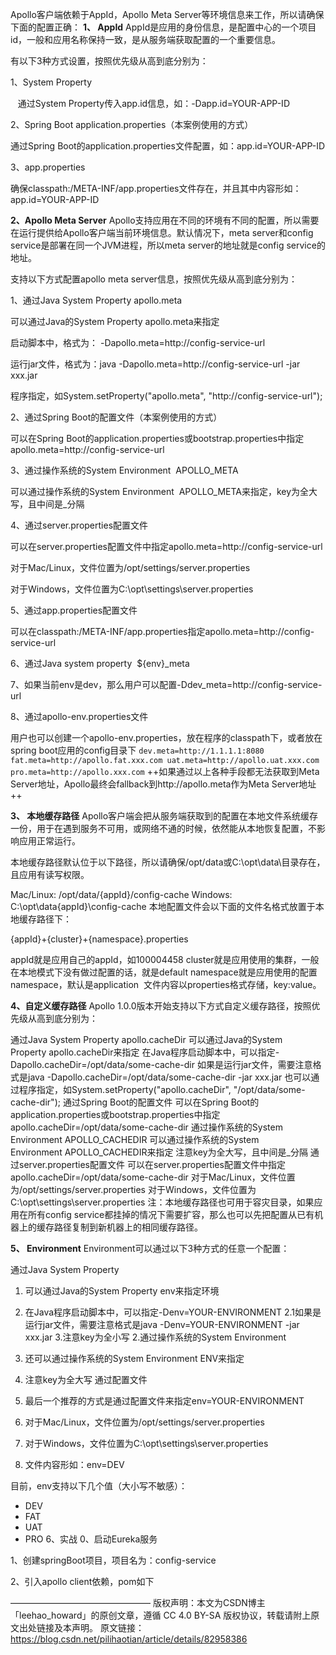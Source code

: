 Apollo客户端依赖于AppId，Apollo Meta Server等环境信息来工作，所以请确保下面的配置正确：
**1、 AppId**
AppId是应用的身份信息，是配置中心的一个项目id，一般和应用名称保持一致，是从服务端获取配置的一个重要信息。

有以下3种方式设置，按照优先级从高到底分别为：

1、System Property

   通过System Property传入app.id信息，如：-Dapp.id=YOUR-APP-ID

2、Spring Boot application.properties（本案例使用的方式）

通过Spring Boot的application.properties文件配置，如：app.id=YOUR-APP-ID

3、app.properties

确保classpath:/META-INF/app.properties文件存在，并且其中内容形如：app.id=YOUR-APP-ID

**2、Apollo Meta Server**
Apollo支持应用在不同的环境有不同的配置，所以需要在运行提供给Apollo客户端当前环境信息。默认情况下，meta server和config service是部署在同一个JVM进程，所以meta server的地址就是config service的地址。

支持以下方式配置apollo meta server信息，按照优先级从高到底分别为：

1、通过Java System Property apollo.meta

可以通过Java的System Property apollo.meta来指定

启动脚本中，格式为： -Dapollo.meta=http://config-service-url

运行jar文件，格式为：java -Dapollo.meta=http://config-service-url -jar xxx.jar

程序指定，如System.setProperty("apollo.meta", "http://config-service-url");

2、通过Spring Boot的配置文件（本案例使用的方式）

可以在Spring Boot的application.properties或bootstrap.properties中指定apollo.meta=http://config-service-url

3、通过操作系统的System Environment  APOLLO_META

可以通过操作系统的System Environment  APOLLO_META来指定，key为全大写，且中间是_分隔

4、通过server.properties配置文件

可以在server.properties配置文件中指定apollo.meta=http://config-service-url

对于Mac/Linux，文件位置为/opt/settings/server.properties

对于Windows，文件位置为C:\opt\settings\server.properties

5、通过app.properties配置文件

可以在classpath:/META-INF/app.properties指定apollo.meta=http://config-service-url

6、通过Java system property  ${env}_meta

7、如果当前env是dev，那么用户可以配置-Ddev_meta=http://config-service-url

8、通过apollo-env.properties文件

用户也可以创建一个apollo-env.properties，放在程序的classpath下，或者放在spring boot应用的config目录下
``
dev.meta=http://1.1.1.1:8080
fat.meta=http://apollo.fat.xxx.com
uat.meta=http://apollo.uat.xxx.com
pro.meta=http://apollo.xxx.com
``
++如果通过以上各种手段都无法获取到Meta Server地址，Apollo最终会fallback到http://apollo.meta作为Meta Server地址++

**3、 本地缓存路径**
Apollo客户端会把从服务端获取到的配置在本地文件系统缓存一份，用于在遇到服务不可用，或网络不通的时候，依然能从本地恢复配置，不影响应用正常运行。

本地缓存路径默认位于以下路径，所以请确保/opt/data或C:\opt\data\目录存在，且应用有读写权限。

Mac/Linux: /opt/data/{appId}/config-cache
Windows: C:\opt\data\{appId}\config-cache
本地配置文件会以下面的文件名格式放置于本地缓存路径下：

{appId}+{cluster}+{namespace}.properties

appId就是应用自己的appId，如100004458
cluster就是应用使用的集群，一般在本地模式下没有做过配置的话，就是default
namespace就是应用使用的配置namespace，默认是application 
文件内容以properties格式存储，key:value。

**4、自定义缓存路径**
Apollo 1.0.0版本开始支持以下方式自定义缓存路径，按照优先级从高到底分别为：

通过Java System Property apollo.cacheDir
可以通过Java的System Property apollo.cacheDir来指定
在Java程序启动脚本中，可以指定-Dapollo.cacheDir=/opt/data/some-cache-dir
如果是运行jar文件，需要注意格式是java -Dapollo.cacheDir=/opt/data/some-cache-dir -jar xxx.jar
也可以通过程序指定，如System.setProperty("apollo.cacheDir", "/opt/data/some-cache-dir");
通过Spring Boot的配置文件
可以在Spring Boot的application.properties或bootstrap.properties中指定apollo.cacheDir=/opt/data/some-cache-dir
通过操作系统的System Environment APOLLO_CACHEDIR
可以通过操作系统的System Environment APOLLO_CACHEDIR来指定
注意key为全大写，且中间是_分隔
通过server.properties配置文件
可以在server.properties配置文件中指定apollo.cacheDir=/opt/data/some-cache-dir
对于Mac/Linux，文件位置为/opt/settings/server.properties
对于Windows，文件位置为C:\opt\settings\server.properties
注：本地缓存路径也可用于容灾目录，如果应用在所有config service都挂掉的情况下需要扩容，那么也可以先把配置从已有机器上的缓存路径复制到新机器上的相同缓存路径。

**5、 Environment**
Environment可以通过以下3种方式的任意一个配置：

通过Java System Property
1. 可以通过Java的System Property env来指定环境
2. 在Java程序启动脚本中，可以指定-Denv=YOUR-ENVIRONMENT
2.1如果是运行jar文件，需要注意格式是java -Denv=YOUR-ENVIRONMENT -jar xxx.jar
3.注意key为全小写
2.通过操作系统的System Environment

1. 还可以通过操作系统的System Environment ENV来指定
2. 注意key为全大写
通过配置文件

1. 最后一个推荐的方式是通过配置文件来指定env=YOUR-ENVIRONMENT
2. 对于Mac/Linux，文件位置为/opt/settings/server.properties
3. 对于Windows，文件位置为C:\opt\settings\server.properties
4. 文件内容形如：env=DEV

目前，env支持以下几个值（大小写不敏感）：
- DEV
- FAT
- UAT
- PRO
6、实战
0、启动Eureka服务

1、创建springBoot项目，项目名为：config-service

2、引入apollo client依赖，pom如下


————————————————
版权声明：本文为CSDN博主「leehao_howard」的原创文章，遵循 CC 4.0 BY-SA 版权协议，转载请附上原文出处链接及本声明。
原文链接：https://blog.csdn.net/pilihaotian/article/details/82958386
